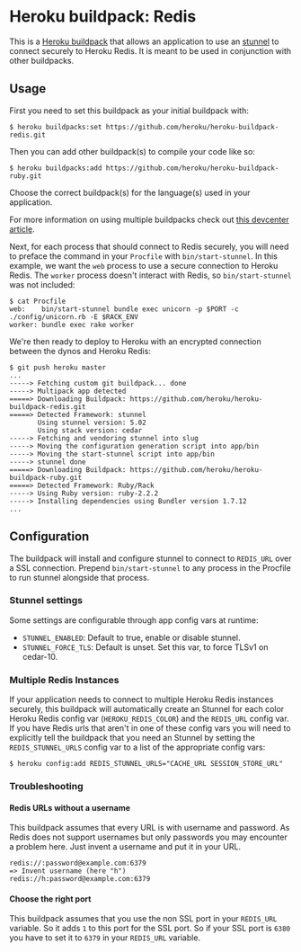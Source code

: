# Heroku buildpack: Redis

This is a [Heroku buildpack](http://devcenter.heroku.com/articles/buildpacks) that
allows an application to use an [stunnel](http://stunnel.org) to connect securely to
Heroku Redis.  It is meant to be used in conjunction with other buildpacks.

## Usage

First you need to set this buildpack as your initial buildpack with:

```console
$ heroku buildpacks:set https://github.com/heroku/heroku-buildpack-redis.git
```

Then you can add other buildpack(s) to compile your code like so:

```console
$ heroku buildpacks:add https://github.com/heroku/heroku-buildpack-ruby.git
```

Choose the correct buildpack(s) for the language(s) used in your application.

For more information on using multiple buildpacks check out [this devcenter article](https://devcenter.heroku.com/articles/using-multiple-buildpacks-for-an-app).

Next, for each process that should connect to Redis securely, you will need to preface the command in
your `Procfile` with `bin/start-stunnel`. In this example, we want the `web` process to use
a secure connection to Heroku Redis.  The `worker` process doesn't interact with Redis, so
`bin/start-stunnel` was not included:

    $ cat Procfile
    web:    bin/start-stunnel bundle exec unicorn -p $PORT -c ./config/unicorn.rb -E $RACK_ENV
    worker: bundle exec rake worker

We're then ready to deploy to Heroku with an encrypted connection between the dynos and Heroku
Redis:

    $ git push heroku master
    ...
    -----> Fetching custom git buildpack... done
    -----> Multipack app detected
    =====> Downloading Buildpack: https://github.com/heroku/heroku-buildpack-redis.git
    =====> Detected Framework: stunnel
           Using stunnel version: 5.02
           Using stack version: cedar
    -----> Fetching and vendoring stunnel into slug
    -----> Moving the configuration generation script into app/bin
    -----> Moving the start-stunnel script into app/bin
    -----> stunnel done
    =====> Downloading Buildpack: https://github.com/heroku/heroku-buildpack-ruby.git
    =====> Detected Framework: Ruby/Rack
    -----> Using Ruby version: ruby-2.2.2
    -----> Installing dependencies using Bundler version 1.7.12
    ...

## Configuration

The buildpack will install and configure stunnel to connect to `REDIS_URL` over a SSL connection. Prepend `bin/start-stunnel`
to any process in the Procfile to run stunnel alongside that process.

### Stunnel settings

Some settings are configurable through app config vars at runtime:

- ``STUNNEL_ENABLED``: Default to true, enable or disable stunnel.
- ``STUNNEL_FORCE_TLS``: Default is unset. Set this var, to force TLSv1 on cedar-10.

### Multiple Redis Instances

If your application needs to connect to multiple Heroku Redis instances securely, this buildpack
will automatically create an Stunnel for each color Heroku Redis config var (`HEROKU_REDIS_COLOR`)
and the `REDIS_URL` config var. If you have Redis urls that aren't in one of these config vars you
will need to explicitly tell the buildpack that you need an Stunnel by setting the `REDIS_STUNNEL_URLS`
config var to a list of the appropriate config vars:

    $ heroku config:add REDIS_STUNNEL_URLS="CACHE_URL SESSION_STORE_URL"


### Troubleshooting

#### Redis URLs without a username

This buildpack assumes that every URL is with username and password. As Redis does not support
usernames but only passwords you may encounter a problem here. Just invent a username and put it
in your URL.

    redis://:password@example.com:6379
    => Invent username (here "h")
    redis://h:password@example.com:6379

#### Choose the right port

This buildpack assumes that you use the non SSL port in your `REDIS_URL` variable. So it adds `1` to
this port for the SSL port. So if your SSL port is `6380` you have to set it to `6379` in your
`REDIS_URL` variable.
